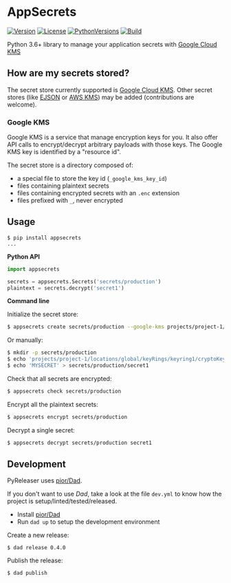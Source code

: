 # AppSecrets

[![Version](https://img.shields.io/pypi/v/appsecrets.svg)](https://pypi.python.org/pypi/appsecrets)
[![License](https://img.shields.io/pypi/l/appsecrets.svg)](https://pypi.python.org/pypi/appsecrets)
[![PythonVersions](https://img.shields.io/pypi/pyversions/appsecrets.svg)](https://pypi.python.org/pypi/appsecrets)
[![Build](https://travis-ci.org/pior/appsecrets.svg?branch=master)](https://travis-ci.org/pior/appsecrets)

Python 3.6+ library to manage your application secrets with [Google Cloud KMS](https://cloud.google.com/kms/)


## How are my secrets stored?

The secret store currently supported is [Google Cloud KMS](https://cloud.google.com/kms/).
Other secret stores (like [EJSON](https://github.com/Shopify/ejson) or [AWS KMS](https://aws.amazon.com/kms/)) may
be added (contributions are welcome).

### Google KMS

Google KMS is a service that manage encryption keys for you. It also offer API calls to encrypt/decrypt arbitrary
payloads with those keys. The Google KMS key is identified by a "resource id".

The secret store is a directory composed of:

- a special file to store the key id (`_google_kms_key_id`)
- files containing plaintext secrets
- files containing encrypted secrets with an `.enc` extension
- files prefixed with `_`, never encrypted


## Usage

```shell
$ pip install appsecrets
...
```

**Python API**

```python
import appsecrets

secrets = appsecrets.Secrets('secrets/production')
plaintext = secrets.decrypt('secret1')
```

**Command line**

Initialize the secret store:
```bash
$ appsecrets create secrets/production --google-kms projects/project-1/locations/global/keyRings/keyring1/cryptoKeys/key1
```

Or manually:
```bash
$ mkdir -p secrets/production
$ echo 'projects/project-1/locations/global/keyRings/keyring1/cryptoKeys/key1' > secrets/production/_google_kms_key_id
$ echo 'MYSECRET' > secrets/production/secret1
```

Check that all secrets are encrypted:
```bash
$ appsecrets check secrets/production
```

Encrypt all the plaintext secrets:
```bash
$ appsecrets encrypt secrets/production
```

Decrypt a single secret:
```bash
$ appsecrets decrypt secrets/production secret1
```


## Development

PyReleaser uses [pior/Dad](https://github.com/pior/dad).

If you don't want to use *Dad*, take a look at the file `dev.yml` to know how the project
is setup/linted/tested/released.

- Install [pior/Dad](https://github.com/pior/dad#install)
- Run `dad up` to setup the development environment

Create a new release:
```
$ dad release 0.4.0
```

Publish the release:
```
$ dad publish
```
